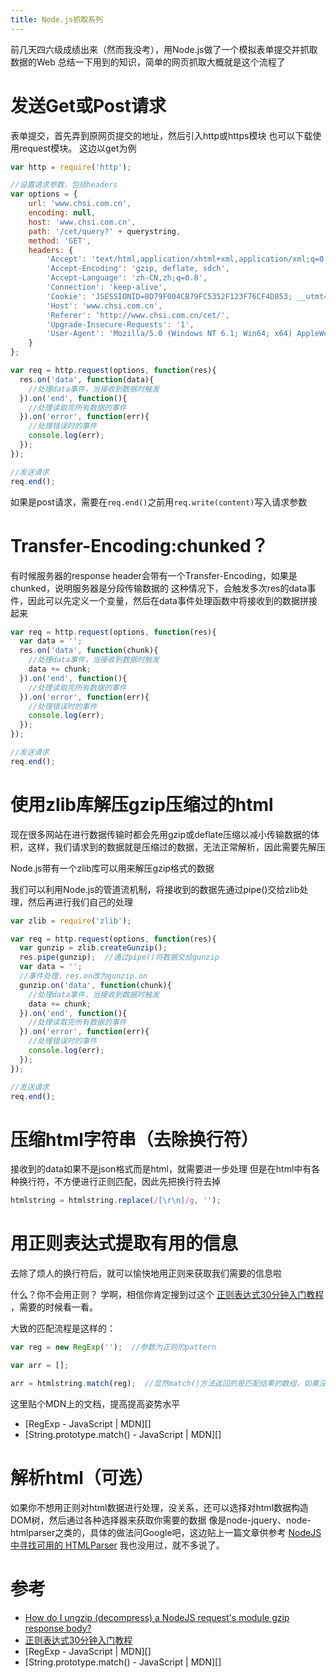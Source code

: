 ```yaml
---
title: Node.js抓取系列
---
```


前几天四六级成绩出来（然而我没考），用Node.js做了一个模拟表单提交并抓取数据的Web
总结一下用到的知识，简单的网页抓取大概就是这个流程了

# 发送Get或Post请求

表单提交，首先弄到原网页提交的地址，然后引入http或https模块
也可以下载使用request模块。
这边以get为例

```javascript
var http = require('http');

//设置请求参数，包括headers
var options = {
    url: 'www.chsi.com.cn',
    encoding: null,
    host: 'www.chsi.com.cn',
    path: '/cet/query?' + querystring,
    method: 'GET',
    headers: {
        'Accept': 'text/html,application/xhtml+xml,application/xml;q=0.9,image/webp,*/*;q=0.8',
        'Accept-Encoding': 'gzip, deflate, sdch',
        'Accept-Language': 'zh-CN,zh;q=0.8',
        'Connection': 'keep-alive',
        'Cookie': 'JSESSIONID=8D79F004CB79FC5352F123F76CF4D853; __utmt=1; __utma=65168252.1576213452.1471513579.1471575867.1471575870.3; __utmb=65168252.5.10.1471575870; __utmc=65168252; __utmz=65168252.1471575870.3.3.utmcsr=baidu|utmccn=(organic)|utmcmd=organic|utmctr=%E5%AD%A6%E4%BF%A1%E7%BD%91',
        'Host': 'www.chsi.com.cn',
        'Referer': 'http://www.chsi.com.cn/cet/',
        'Upgrade-Insecure-Requests': '1',
        'User-Agent': 'Mozilla/5.0 (Windows NT 6.1; Win64; x64) AppleWebKit/537.36 (KHTML, like Gecko) Chrome/52.0.2743.116 Safari/537.36'
    }
};

var req = http.request(options, function(res){
  res.on('data', function(data){
    //处理data事件，当接收到数据时触发
  }).on('end', function(){
    //处理读取完所有数据的事件
  }).on('error', function(err){
    //处理错误时的事件
    console.log(err);
  });
});

//发送请求
req.end();
```

如果是post请求，需要在`req.end()`之前用`req.write(content)`写入请求参数

# Transfer-Encoding:chunked？

有时候服务器的response header会带有一个Transfer-Encoding，如果是chunked，说明服务器是分段传输数据的
这种情况下，会触发多次res的data事件，因此可以先定义一个变量，然后在data事件处理函数中将接收到的数据拼接起来

```javascript
var req = http.request(options, function(res){
  var data = '';
  res.on('data', function(chunk){
    //处理data事件，当接收到数据时触发
    data += chunk;
  }).on('end', function(){
    //处理读取完所有数据的事件
  }).on('error', function(err){
    //处理错误时的事件
    console.log(err);
  });
});

//发送请求
req.end();
```

# 使用zlib库解压gzip压缩过的html

现在很多网站在进行数据传输时都会先用gzip或deflate压缩以减小传输数据的体积，这样，我们请求到的数据就是压缩过的数据，无法正常解析，因此需要先解压

Node.js带有一个zlib库可以用来解压gzip格式的数据

我们可以利用Node.js的管道流机制，将接收到的数据先通过pipe()交给zlib处理，然后再进行我们自己的处理

```javascript
var zlib = require('zlib');

var req = http.request(options, function(res){
  var gunzip = zlib.createGunzip();
  res.pipe(gunzip);  //通过pipe()将数据交给gunzip
  var data = '';
  //事件处理，res.on改为gunzip.on
  gunzip.on('data', function(chunk){
    //处理data事件，当接收到数据时触发
    data += chunk;
  }).on('end', function(){
    //处理读取完所有数据的事件
  }).on('error', function(err){
    //处理错误时的事件
    console.log(err);
  });
});

//发送请求
req.end();
```

# 压缩html字符串（去除换行符）

接收到的data如果不是json格式而是html，就需要进一步处理
但是在html中有各种换行符，不方便进行正则匹配，因此先把换行符去掉

```javascript
htmlstring = htmlstring.replace(/[\r\n]/g, '');
```

# 用正则表达式提取有用的信息

去除了烦人的换行符后，就可以愉快地用正则来获取我们需要的信息啦

什么？你不会用正则？
学啊，相信你肯定搜到过这个 [正则表达式30分钟入门教程][] ，需要的时候看一看。

大致的匹配流程是这样的：

```javascript
var reg = new RegExp('');  //参数为正则的pattern

var arr = [];

arr = htmlstring.match(reg);  //显然match()方法返回的是匹配结果的数组，如果没有结果则返回null
```

这里贴个MDN上的文档，提高提高姿势水平
* [RegExp - JavaScript \| MDN][]
* [String.prototype.match() - JavaScript \| MDN][]

# 解析html（可选）

如果你不想用正则对html数据进行处理，没关系，还可以选择对html数据构造DOM树，然后通过各种选择器来获取你需要的数据
像是node-jquery、node-htmlparser之类的，具体的做法问Google吧，这边贴上一篇文章供参考 [NodeJS 中寻找可用的 HTMLParser][]
我也没用过，就不多说了。

# 参考

* [How do I ungzip (decompress) a NodeJS request's module gzip response body?][]
* [正则表达式30分钟入门教程][]
* [RegExp - JavaScript \| MDN][]
* [String.prototype.match() - JavaScript \| MDN][]




[How do I ungzip (decompress) a NodeJS request's module gzip response body?]: http://stackoverflow.com/questions/12148948/how-do-i-ungzip-decompress-a-nodejs-requests-module-gzip-response-body
[正则表达式30分钟入门教程]: http://www.jb51.net/tools/zhengze.html
[RegExp - JavaScript | MDN]: https://developer.mozilla.org/zh-CN/docs/Web/JavaScript/Reference/Global_Objects/RegExp
[String.prototype.match() - JavaScript | MDN]: https://developer.mozilla.org/zh-CN/docs/Web/JavaScript/Reference/Global_Objects/String/match
[NodeJS 中寻找可用的 HTMLParser]: https://cnodejs.org/topic/4fa0d3a1cc088b063a2e04a2
